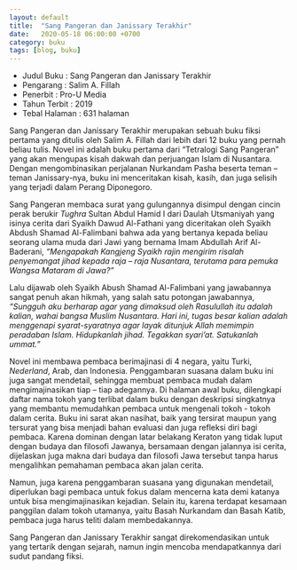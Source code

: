 ```yaml
---
layout: default
title:  "Sang Pangeran dan Janissary Terakhir"
date:   2020-05-18 06:00:00 +0700
category: buku
tags: [blog, buku]
---
```

<ul>
    <li>Judul Buku		: Sang Pangeran dan Janissary Terakhir</li>
    <li>Pengarang		: Salim A. Fillah</li>
    <li>Penerbit		: Pro-U Media</li>
    <li>Tahun Terbit	: 2019</li>
    <li>Tebal Halaman 	: 631 halaman</li>

</ul>

Sang Pangeran dan Janissary Terakhir merupakan sebuah buku fiksi pertama yang ditulis oleh Salim A. Fillah dari lebih dari 12 buku yang pernah beliau tulis. Novel ini adalah buku pertama dari “Tetralogi Sang Pangeran” yang akan mengupas kisah dakwah dan perjuangan Islam di Nusantara. Dengan mengombinasikan perjalanan Nurkandam Pasha  beserta teman – teman Janissary-nya, buku ini menceritakan kisah, kasih, dan juga selisih yang terjadi dalam Perang Diponegoro.

Sang Pangeran membaca surat yang gulungannya disimpul dengan cincin perak berukir *Tughra* Sultan Abdul Hamid I dari Daulah Utsmaniyah yang isinya cerita dari Syaikh Dawud Al-Fathani yang diceritakan oleh Syaikh Abdush Shamad Al-Falimbani bahwa ada yang bertanya kepada beliau seorang ulama muda dari Jawi yang bernama Imam Abdullah Arif Al-Baderani, *“Mengapakah Kangjeng Syaikh rajin mengirim risalah penyemangat jihad kepada raja – raja Nusantara, terutama para pemuka Wangsa Mataram di Jawa?”*

Lalu dijawab oleh Syaikh Abush Shamad Al-Falimbani yang jawabannya sangat penuh akan hikmah, yang salah satu potongan jawabannya, *“Sungguh aku berharap agar yang dimaksud oleh Rasulullah itu adalah kalian, wahai bangsa Muslim Nusantara. Hari ini, tugas besar kalian adalah menggenapi syarat-syaratnya agar layak ditunjuk Allah memimpin peradaban Islam. Hidupkanlah jihad. Tegakkan syari’at. Satukanlah ummat.”*

Novel ini membawa pembaca berimajinasi di 4 negara, yaitu Turki, *Nederland*, Arab, dan Indonesia. Penggambaran suasana dalam buku ini juga sangat mendetail, sehingga membuat pembaca mudah dalam mengimajinasikan tiap – tiap adegannya. Di halaman awal buku, dilengkapi daftar nama tokoh yang terlibat dalam buku dengan deskripsi singkatnya yang membantu memudahkan pembaca untuk mengenali tokoh - tokoh dalam cerita. Buku ini sarat akan nasihat, baik yang tersirat maupun yang tersurat yang bisa menjadi bahan evaluasi dan juga refleksi diri bagi pembaca. Karena dominan dengan latar belakang Keraton yang tidak luput dengan budaya dan filosofi Jawanya, bersamaan dengan jalannya isi cerita, dijelaskan juga makna dari budaya dan filosofi Jawa tersebut tanpa harus mengalihkan pemahaman pembaca akan jalan cerita.

Namun, juga karena penggambaran suasana yang digunakan mendetail, diperlukan bagi pembaca untuk fokus dalam mencerna kata demi katanya untuk bisa mengimajinasikan kejadian. Selain itu, karena terdapat kesamaan panggilan dalam tokoh utamanya, yaitu Basah Nurkandam dan Basah Katib, pembaca juga harus teliti dalam membedakannya.

Sang Pangeran dan Janissary Terakhir sangat direkomendasikan untuk yang tertarik dengan sejarah, namun ingin mencoba mendapatkannya dari sudut pandang fiksi.



